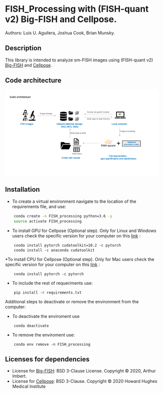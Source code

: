 # FISH_Processing with (FISH-quant v2) Big-FISH and Cellpose.

Authors: Luis U. Aguilera, Joshua Cook, Brian Munsky.

## Description

This library is intended to analyze sm-FISH images using (FISH-quant v2) [Big-FISH](https://github.com/fish-quant/big-fish) and [Cellpose](https://github.com/MouseLand/cellpose).

## Code architecture

<img src= https://github.com/MunskyGroup/FISH_Processing/raw/main/docs/code_architecture.png alt="drawing" width="1200"/>

## Installation

* To create a virtual environment navigate to the location of the requirements file, and use:
```bash
    conda create -n FISH_processing python=3.6 -y
    source activate FISH_processing

```


* To install GPU for Cellpose (Optional step). Only for Linux and Windows users check the specific version for your computer on this [link]( https://pytorch.org/get-started/locally/) :
```
    conda install pytorch cudatoolkit=10.2 -c pytorch
    conda install -c anaconda cudatoolkit
```
*To install CPU for Cellpose (Optional step). Only for Mac users check the specific version for your computer on this [link]( https://pytorch.org/get-started/locally/) :
```
    conda install pytorch -c pytorch
```

* To include the rest of requeriments use:
```
    pip install -r requirements.txt
```


Additional steps to deactivate or remove the environment from the computer:


* To deactivate the enviroment use
```
    conda deactivate
```

* To remove the enviroment use:
```
    conda env remove -n FISH_processing
```

## Licenses for dependencies
- License for [Big-FISH](https://github.com/fish-quant/big-fish): BSD 3-Clause License. Copyright © 2020, Arthur Imbert.
- License for [Cellpose](https://github.com/MouseLand/cellpose): BSD 3-Clause. Copyright © 2020 Howard Hughes Medical Institute
